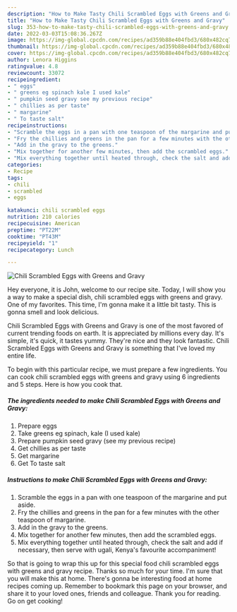 ```yaml
---
description: "How to Make Tasty Chili Scrambled Eggs with Greens and Gravy"
title: "How to Make Tasty Chili Scrambled Eggs with Greens and Gravy"
slug: 353-how-to-make-tasty-chili-scrambled-eggs-with-greens-and-gravy
date: 2022-03-03T15:08:36.267Z
image: https://img-global.cpcdn.com/recipes/ad359b88e404fbd3/680x482cq70/chili-scrambled-eggs-with-greens-and-gravy-recipe-main-photo.jpg
thumbnail: https://img-global.cpcdn.com/recipes/ad359b88e404fbd3/680x482cq70/chili-scrambled-eggs-with-greens-and-gravy-recipe-main-photo.jpg
cover: https://img-global.cpcdn.com/recipes/ad359b88e404fbd3/680x482cq70/chili-scrambled-eggs-with-greens-and-gravy-recipe-main-photo.jpg
author: Lenora Higgins
ratingvalue: 4.8
reviewcount: 33072
recipeingredient:
- " eggs"
- " greens eg spinach kale I used kale"
- " pumpkin seed gravy see my previous recipe"
- " chillies as per taste"
- " margarine"
- " To taste salt"
recipeinstructions:
- "Scramble the eggs in a pan with one teaspoon of the margarine and put aside."
- "Fry the chillies and greens in the pan for a few minutes with the other teaspoon of margarine."
- "Add in the gravy to the greens."
- "Mix together for another few minutes, then add the scrambled eggs."
- "Mix everything together until heated through, check the salt and add if necessary, then serve with ugali, Kenya&#39;s favourite accompaniment!"
categories:
- Recipe
tags:
- chili
- scrambled
- eggs

katakunci: chili scrambled eggs 
nutrition: 210 calories
recipecuisine: American
preptime: "PT22M"
cooktime: "PT43M"
recipeyield: "1"
recipecategory: Lunch

---
```



![Chili Scrambled Eggs with Greens and Gravy](https://img-global.cpcdn.com/recipes/ad359b88e404fbd3/680x482cq70/chili-scrambled-eggs-with-greens-and-gravy-recipe-main-photo.jpg)

Hey everyone, it is John, welcome to our recipe site. Today, I will show you a way to make a special dish, chili scrambled eggs with greens and gravy. One of my favorites. This time, I'm gonna make it a little bit tasty. This is gonna smell and look delicious.

Chili Scrambled Eggs with Greens and Gravy is one of the most favored of current trending foods on earth. It is appreciated by millions every day. It's simple, it's quick, it tastes yummy. They're nice and they look fantastic. Chili Scrambled Eggs with Greens and Gravy is something that I've loved my entire life.




To begin with this particular recipe, we must prepare a few ingredients. You can cook chili scrambled eggs with greens and gravy using 6 ingredients and 5 steps. Here is how you cook that.

<!--inarticleads1-->

##### The ingredients needed to make Chili Scrambled Eggs with Greens and Gravy:

1. Prepare  eggs
1. Take  greens eg spinach, kale (I used kale)
1. Prepare  pumpkin seed gravy (see my previous recipe)
1. Get  chillies as per taste
1. Get  margarine
1. Get  To taste salt




<!--inarticleads2-->

##### Instructions to make Chili Scrambled Eggs with Greens and Gravy:

1. Scramble the eggs in a pan with one teaspoon of the margarine and put aside.
1. Fry the chillies and greens in the pan for a few minutes with the other teaspoon of margarine.
1. Add in the gravy to the greens.
1. Mix together for another few minutes, then add the scrambled eggs.
1. Mix everything together until heated through, check the salt and add if necessary, then serve with ugali, Kenya&#39;s favourite accompaniment!




So that is going to wrap this up for this special food chili scrambled eggs with greens and gravy recipe. Thanks so much for your time. I'm sure that you will make this at home. There's gonna be interesting food at home recipes coming up. Remember to bookmark this page on your browser, and share it to your loved ones, friends and colleague. Thank you for reading. Go on get cooking!
